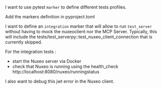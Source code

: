 
I want to use pytest `marker` to define different tests profiles.

Add the markers definition in pyproject.toml

I want to define an `integration` marker that will allow to run `test_server` without having to mock the nuxeoclient nor the MCP Server.
Typically, this will include the tests/test_serverpy::test_nuxeo_client_connection that is currently skipped.

For the integration tests :

 - start the Nuxeo server via Docker
 - check that Nuxeo is running using the health_check http://localhost:8080/nuxeo/runningstatus

I also want to debug this jwt error in the Nuxeo client.


